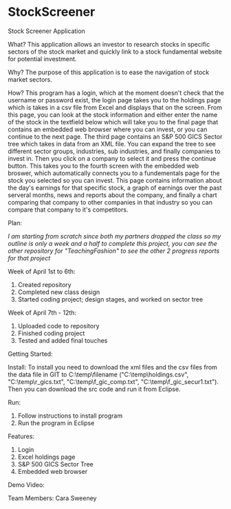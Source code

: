 # StockScreener
Stock Screener Application


What?
  This application allows an investor to research stocks in specific sectors of the stock market and quickly link to a stock fundamental website for potential investment. 
  
Why?
  The purpose of this application is to ease the navigation of stock market sectors. 
  
How?
  This program has a login, which at the moment doesn't check that the username or password exist, the login page takes you to the holdings page which is takes in a csv file from Excel and displays that on the screen. From this page, you can look at the stock information and either enter the name of the stock in the textfield below which will take you to the final page that contains an embedded web browser where you can invest, or you can continue to the next page. The third page contains an S&P 500 GICS Sector tree which takes in data from an XML file. You can expand the tree to see different sector groups, industries, sub industries, and finally companies to invest in. Then you click on a company to select it and press the continue button. This takes you to the fourth screen with the embedded web broswer, which automatically connects you to a fundementals page for the stock you selected so you can invest. This page contains information about the day's earnings for that specific stock, a graph of earnings over the past serveral months, news and reports about the company, and finally a chart comparing that company to other companies in that industry so you can compare that company to it's competitors. 
  

Plan:

*I am starting from scratch since both my partners dropped the class so my outline is only a week and a half to complete this project, you can see the other repository for "TeachingFashion" to see the other 2 progress reports for that project*


Week of April 1st to 6th: 
  1. Created repository
  2. Completed new class design
  3. Started coding project; design stages, and worked on sector tree

Week of April 7th - 12th: 
  1. Uploaded code to repository
  2. Finished coding project
  3. Tested and added final touches


Getting Started:

Install:
  To install you need to download the xml files and the csv files from the data file in GIT to C:\\temp\\filename ("C:\\temp\\holdings.csv", "C:\\temp\\r_gics.txt", "C:\\temp\\f_gic_comp.txt", "C:\\temp\\f_gic_secur1.txt"). Then you can download the src code and run it from Eclipse. 
  
Run:
  1. Follow instructions to install program
  2. Run the program in Eclipse
  
Features:
  1. Login
  2. Excel holdings page
  3. S&P 500 GICS Sector Tree
  4. Embedded web browser

Demo Video:



Team Members:
Cara Sweeney
